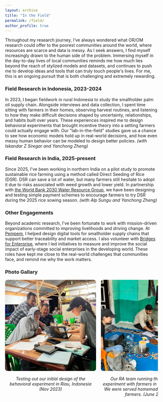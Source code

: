 ```yaml
---
layout: archive
title: "In the Field"
permalink: /field/
author_profile: true
---
```



Throughout my research journey, I’ve always wondered what OR/OM research could offer to the poorest communities around the world, where resources are scarce and data is messy. As I seek answers, I find myself increasingly drawn to the human side of the problem. Immersing myself in the day-to-day lives of local communities reminds me how much lies beyond the reach of stylized models and datasets, and continues to push me to develop ideas and tools that can truly touch people's lives. For me, this is an ongoing pursuit that is both challenging and extremely rewarding. 

### Field Research in Indonesia, 2023-2024 
In 2023, I began fieldwork in rural Indonesia to study the smallholder palm oil supply chain. Alongside interviews and data collection, I spent time sitting with farmers in their homes, observing harvest routines, and listening to how they make difficult decisions shaped by uncertainty, relationships, and habits built over years. These experiences inspired me to design behavioral experiments that brought incentive theory into a setting farmers could actually engage with. Our "lab-in-the-field" studies gave us a chance to see how economic models hold up in real-world decisions, and how even messy human behavior can be modeled to design better policies.
_(with Iskandar Z Siregar and Yanchong Zheng)_

### Field Research in India, 2025-present
Since 2025, I've been working in northern India on a pilot study to promote sustainable rice farming using a method called Direct Seeding of Rice (DSR). DSR can save a lot of water, but many farmers still hesitate to adopt it due to risks associated with weed growth and lower yield. In partnership with [the World Bank 2030 Water Resource Group](https://www.2030wrg.org/), we have been designing and testing simple payment schemes to encourage farmers to try DSR during the 2025 rice sowing season.
_(with Alp Sungu and Yanchong Zheng)_

### Other Engagements
Beyond academic research, I’ve been fortunate to work with mission-driven organizations committed to improving livelihoods and driving change. At [Pempem](https://www.pempem.io/), I helped design digital tools for smallholder supply chains that support better traceability and market access. I also volunteer with [Bridges for Enterprise](https://www.bridgesforenterprise.com/), where I led initiatives to measure and improve the social impact of early-stage social enterprises in the developing world. These roles have kept me close to the real-world challenges that communities face, and remind me why the work matters.


### Photo Gallary
<div style="display: flex; overflow-x: scroll; gap: 1rem;">
  <div style="min-width: 300px; text-align: center;">
    <img src="/images/Farmer-interview1.png" style="width: 100%; border-radius: 8px;">
    <p><em>Testing out our initial design of the behavioral experiment in Riau, Indonesia (Nov 2023)</em></p>
  </div>
  <div style="min-width: 300px; text-align: center;">
    <img src="/images/Farmer-interview2.png" style="width: 100%; border-radius: 8px;">
    <p><em>Our RA team running the behavioral experiment with farmers in Riau, Indonesia. We were served homemade ice tea by the farmers. (June 2024)</em></p>
  </div>
    <div style="min-width: 300px; text-align: center;">
    <img src="/images/RA-training.jpg" style="width: 100%; border-radius: 8px;">
    <p><em>Training the RAs for our experiment. (Sept 2024)</em></p>
  </div>
    <div style="min-width: 300px; text-align: center;">
    <img src="/images/canal.png" style="width: 100%; border-radius: 8px;">
    <p><em>In rural Indonesia, tropical peatlands are being cleared for oil palm plantations. This picture shows a recently cleared peat forest, drained by water canals for oil palm plantations. (Nov 2023)</em></p>
  </div>
    <div style="min-width: 300px; text-align: center;">
    <img src="/images/blocks.jpg" style="width: 100%; border-radius: 8px;">
    <p><em>Local NGOs are actively trying to restore peatlands by building canal blocks that prevent water drainage (top). However, this increases the risk of flooding the plantations, and many blocks were manually destroyed by farmers (bottom). (Nov 2023)</em></p>
  </div>
    <div style="min-width: 300px; text-align: center;">
    <img src="/images/kids.jpg" style="width: 100%; border-radius: 8px;">
    <p><em>During one of our visits, we were invited to a local school to give a guest lecture! (Sept 2024)</em></p>
  </div>
    <div style="min-width: 300px; text-align: center;">
    <img src="/images/pineapple.png" style="width: 100%; border-radius: 8px;">
    <p><em>Thank you for browsing! Please enjoy this pineapple. (Nov 2023) </em></p>
  </div>
</div>




